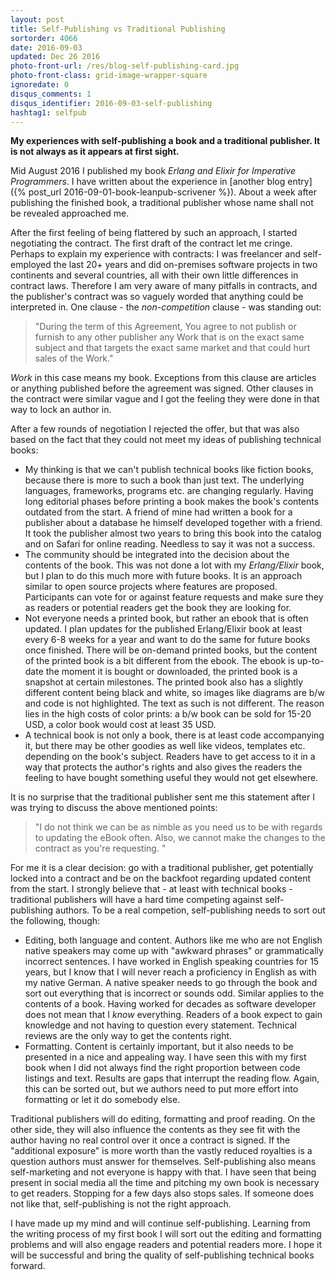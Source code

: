 ```yaml
---
layout: post
title: Self-Publishing vs Traditional Publishing
sortorder: 4066
date: 2016-09-03
updated: Dec 26 2016
photo-front-url: /res/blog-self-publishing-card.jpg
photo-front-class: grid-image-wrapper-square
ignoredate: 0
disqus_comments: 1
disqus_identifier: 2016-09-03-self-publishing
hashtag1: selfpub
---
```


**My experiences with self-publishing a book and a traditional publisher. It is not always as it appears at first sight.**

Mid August 2016 I published my book *Erlang and Elixir for Imperative Programmers*. I have written about the experience in [another blog entry]({% post_url 2016-09-01-book-leanpub-scrivener %}). About a week after publishing the finished book, a traditional publisher whose name shall not be revealed approached me.

After the first feeling of being flattered by such an approach, I started negotiating the contract. The first draft of the contract let me cringe. Perhaps to explain my experience with contracts: I was freelancer and self-employed the last 20+ years and did on-premises software projects in two continents and several countries, all with their own little differences in contract laws. Therefore I am very aware of many pitfalls in contracts, and the publisher's contract was so vaguely worded that anything could be interpreted in. One clause - the *non-competition* clause - was standing out:

> "During the term of this Agreement, You agree to not publish or furnish to any other publisher any Work that is on the exact same subject and that targets the exact same market and that could hurt sales of the Work."

*Work* in this case means my book. Exceptions from this clause are articles or anything published before the agreement was signed. Other clauses in the contract were similar vague and I got the feeling they were done in that way to lock an author in.

After a few rounds of negotiation I rejected the offer, but that was also based on the fact that they could not meet my ideas of publishing technical books:

* My thinking is that we can't publish technical books like fiction books, because there is more to such a book than just text. The underlying languages, frameworks, programs etc. are changing regularly. Having long editorial phases before printing a book makes the book's contents outdated from the start. A friend of mine had written a book for a publisher about a database he himself developed together with a friend. It took the publisher almost two years to bring this book into the catalog and on Safari for online reading. Needless to say it was not a success.
* The community should be integrated into the decision about the contents of the book. This was not done a lot with my *Erlang/Elixir* book, but I plan to do this much more with future books. It is an approach similar to open source projects where features are proposed. Participants can vote for or against feature requests and make sure they as readers or potential readers get the book they are looking for.
* Not everyone needs a printed book, but rather an ebook that is often updated. I plan updates for the published Erlang/Elixir book at least every 6-8 weeks for a year and want to do the same for future books once finished. There will be on-demand printed books, but the content of the printed book is a bit different from the ebook. The ebook is up-to-date the moment it is bought or downloaded, the printed book is a snapshot at certain milestones. The printed book also has a slightly different content being black and white, so images like diagrams are b/w and code is not highlighted. The text as such is not different. The reason lies in the high costs of color prints: a b/w book can be sold for 15-20 USD, a color book would cost at least 35 USD.
* A technical book is not only a book, there is at least code accompanying it, but there may be other goodies as well like videos, templates etc. depending on the book's subject. Readers have to get access to it in a way that protects the author's rights and also gives the readers the feeling to have bought something useful they would not get elsewhere.

It is no surprise that the traditional publisher sent me this statement after I was trying to discuss the above mentioned points:

> "I do not think we can be as nimble as you need us to be with regards to updating the eBook often.  Also, we cannot make the changes to the contract as you're requesting. "

For me it is a clear decision: go with a traditional publisher, get potentially locked into a contract and be on the backfoot regarding updated content from the start. I strongly believe that - at least with technical books - traditional publishers will have a hard time competing against self-publishing authors. To be a real competion, self-publishing needs to sort out the following, though:

* Editing, both language and content. Authors like me who are not English native speakers may come up with "awkward phrases" or grammatically incorrect sentences. I have worked in English speaking countries for 15 years, but I know that I will never reach a proficiency in English as with my native German. A native speaker needs to go through the book and sort out everything that is incorrect or sounds odd. Similar applies to the contents of a book. Having worked for decades as software developer does not mean that I *know* everything. Readers of a book expect to gain knowledge and not having to question every statement. Technical reviews are the only way to get the contents right.
* Formatting. Content is certainly important, but it also needs to be presented in a nice and appealing way. I have seen this with my first book when I did not always find the right proportion between code listings and text. Results are gaps that interrupt the reading flow. Again, this can be sorted out, but we authors need to put more effort into formatting or let it do somebody else.

Traditional publishers will do editing, formatting and proof reading. On the other side, they will also influence the contents as they see fit with the author having no real control over it once a contract is signed. If the "additional exposure" is more worth than the vastly reduced royalties is a question authors must answer for themselves. Self-publishing also means self-marketing and not everyone is happy with that. I have seen that being present in social media all the time and pitching my own book is necessary to get readers. Stopping for a few days also stops sales. If someone does not like that, self-publishing is not the right approach.

I have made up my mind and will continue self-publishing. Learning from the writing process of my first book I will sort out the editing and formatting problems and will also engage readers and potential readers more. I hope it will be successful and bring the quality of self-publishing technical books forward.
